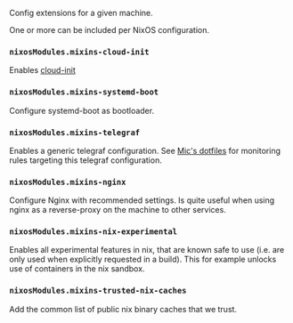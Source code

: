 Config extensions for a given machine.

One or more can be included per NixOS configuration.

### `nixosModules.mixins-cloud-init`

Enables [cloud-init](https://cloud-init.io)

### `nixosModules.mixins-systemd-boot`

Configure systemd-boot as bootloader.

### `nixosModules.mixins-telegraf`

Enables a generic telegraf configuration. See [Mic's dotfiles](https://github.com/Mic92/dotfiles/blob/master/nixos/eva/modules/prometheus/alert-rules.nix) for monitoring rules targeting this telegraf configuration.

### `nixosModules.mixins-nginx`

Configure Nginx with recommended settings. Is quite useful when using nginx as a reverse-proxy on the machine to other services.

### `nixosModules.mixins-nix-experimental`

Enables all experimental features in nix, that are known safe to use (i.e. are only used when explicitly requested in a build).
This for example unlocks use of containers in the nix sandbox.

### `nixosModules.mixins-trusted-nix-caches`

Add the common list of public nix binary caches that we trust.
